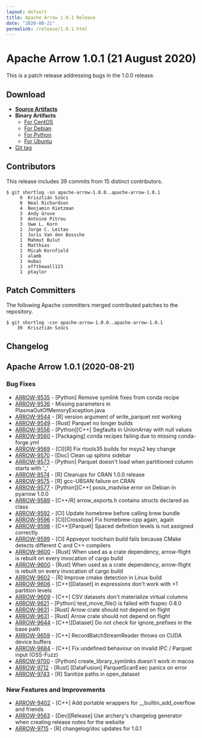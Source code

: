 ```yaml
---
layout: default
title: Apache Arrow 1.0.1 Release
date: "2020-08-21"
permalink: /release/1.0.1.html
---
```

<!--
{% comment %}
Licensed to the Apache Software Foundation (ASF) under one or more
contributor license agreements.  See the NOTICE file distributed with
this work for additional information regarding copyright ownership.
The ASF licenses this file to you under the Apache License, Version 2.0
(the "License"); you may not use this file except in compliance with
the License.  You may obtain a copy of the License at

http://www.apache.org/licenses/LICENSE-2.0

Unless required by applicable law or agreed to in writing, software
distributed under the License is distributed on an "AS IS" BASIS,
WITHOUT WARRANTIES OR CONDITIONS OF ANY KIND, either express or implied.
See the License for the specific language governing permissions and
limitations under the License.
{% endcomment %}
-->

# Apache Arrow 1.0.1 (21 August 2020)

This is a patch release addressing bugs in the 1.0.0 release.

## Download

* [**Source Artifacts**][1]
* **Binary Artifacts**
  * [For CentOS][2]
  * [For Debian][3]
  * [For Python][4]
  * [For Ubuntu][5]
* [Git tag][6]

## Contributors

This release includes 39 commits from 15 distinct contributors.

```console
$ git shortlog -sn apache-arrow-1.0.0..apache-arrow-1.0.1
     9	Krisztián Szűcs
     8	Neal Richardson
     4	Benjamin Kietzman
     3	Andy Grove
     3	Antoine Pitrou
     3	Uwe L. Korn
     1	Jorge C. Leitao
     1	Joris Van den Bossche
     1	Mahmut Bulut
     1	Matthias
     1	Micah Kornfield
     1	alamb
     1	mubai
     1	offthewall123
     1	ptaylor
```

## Patch Committers

The following Apache committers merged contributed patches to the repository.

```console
$ git shortlog -csn apache-arrow-1.0.0..apache-arrow-1.0.1
    39	Krisztián Szűcs
```

## Changelog


## Apache Arrow 1.0.1 (2020-08-21)

### Bug Fixes

* [ARROW-9535](https://issues.apache.org/jira/browse/ARROW-9535) - [Python] Remove symlink fixes from conda recipe
* [ARROW-9536](https://issues.apache.org/jira/browse/ARROW-9536) - Missing parameters in PlasmaOutOfMemoryException.java
* [ARROW-9544](https://issues.apache.org/jira/browse/ARROW-9544) - [R] version argument of write\_parquet not working
* [ARROW-9549](https://issues.apache.org/jira/browse/ARROW-9549) - [Rust] Parquet no longer builds
* [ARROW-9556](https://issues.apache.org/jira/browse/ARROW-9556) - [Python][C++] Segfaults in UnionArray with null values
* [ARROW-9560](https://issues.apache.org/jira/browse/ARROW-9560) - [Packaging] conda recipes failing due to missing conda-forge.yml
* [ARROW-9569](https://issues.apache.org/jira/browse/ARROW-9569) - [CI][R] Fix rtools35 builds for msys2 key change
* [ARROW-9570](https://issues.apache.org/jira/browse/ARROW-9570) - [Doc] Clean up sphinx sidebar
* [ARROW-9573](https://issues.apache.org/jira/browse/ARROW-9573) - [Python] Parquet doesn't load when partitioned column starts with '\_'
* [ARROW-9574](https://issues.apache.org/jira/browse/ARROW-9574) - [R] Cleanups for CRAN 1.0.0 release
* [ARROW-9575](https://issues.apache.org/jira/browse/ARROW-9575) - [R] gcc-UBSAN failure on CRAN
* [ARROW-9577](https://issues.apache.org/jira/browse/ARROW-9577) - [Python][C++] posix\_madvise error on Debian in pyarrow 1.0.0
* [ARROW-9589](https://issues.apache.org/jira/browse/ARROW-9589) - [C++/R] arrow\_exports.h contains structs declared as class
* [ARROW-9592](https://issues.apache.org/jira/browse/ARROW-9592) - [CI] Update homebrew before calling brew bundle
* [ARROW-9596](https://issues.apache.org/jira/browse/ARROW-9596) - [CI][Crossbow] Fix homebrew-cpp again, again
* [ARROW-9598](https://issues.apache.org/jira/browse/ARROW-9598) - [C++][Parquet]  Spaced definition levels is not assigned correctly.
* [ARROW-9599](https://issues.apache.org/jira/browse/ARROW-9599) - [CI] Appveyor toolchain build fails because CMake detects different C and C++ compilers
* [ARROW-9600](https://issues.apache.org/jira/browse/ARROW-9600) - [Rust] When used as a crate dependency, arrow-flight is rebuilt on every invocation of cargo build
* [ARROW-9600](https://issues.apache.org/jira/browse/ARROW-9600) - [Rust] When used as a crate dependency, arrow-flight is rebuilt on every invocation of cargo build
* [ARROW-9602](https://issues.apache.org/jira/browse/ARROW-9602) - [R] Improve cmake detection in Linux build
* [ARROW-9606](https://issues.apache.org/jira/browse/ARROW-9606) - [C++][Dataset] in expressions don't work with \>1 partition levels
* [ARROW-9609](https://issues.apache.org/jira/browse/ARROW-9609) - [C++] CSV datasets don't materialize virtual columns
* [ARROW-9621](https://issues.apache.org/jira/browse/ARROW-9621) - [Python] test\_move\_file() is failed with fsspec 0.8.0
* [ARROW-9631](https://issues.apache.org/jira/browse/ARROW-9631) - [Rust] Arrow crate should not depend on flight
* [ARROW-9631](https://issues.apache.org/jira/browse/ARROW-9631) - [Rust] Arrow crate should not depend on flight
* [ARROW-9644](https://issues.apache.org/jira/browse/ARROW-9644) - [C++][Dataset] Do not check for ignore\_prefixes in the base path
* [ARROW-9659](https://issues.apache.org/jira/browse/ARROW-9659) - [C++] RecordBatchStreamReader throws on CUDA device buffers
* [ARROW-9684](https://issues.apache.org/jira/browse/ARROW-9684) - [C++] Fix undefined behaviour on invalid IPC / Parquet input (OSS-Fuzz)
* [ARROW-9700](https://issues.apache.org/jira/browse/ARROW-9700) - [Python] create\_library\_symlinks doesn't work in macos
* [ARROW-9712](https://issues.apache.org/jira/browse/ARROW-9712) - [Rust] [DataFusion] ParquetScanExec panics on error
* [ARROW-9743](https://issues.apache.org/jira/browse/ARROW-9743) - [R] Sanitize paths in open\_dataset


### New Features and Improvements

* [ARROW-9402](https://issues.apache.org/jira/browse/ARROW-9402) - [C++] Add portable wrappers for \_\_builtin\_add\_overflow and friends
* [ARROW-9563](https://issues.apache.org/jira/browse/ARROW-9563) - [Dev][Release] Use archery's changelog generator when creating release notes for the website 
* [ARROW-9715](https://issues.apache.org/jira/browse/ARROW-9715) - [R] changelog/doc updates for 1.0.1


[1]: https://www.apache.org/dyn/closer.lua/arrow/arrow-1.0.1/
[2]: https://apache.jfrog.io/artifactory/arrow/centos/
[3]: https://apache.jfrog.io/artifactory/arrow/debian/
[4]: https://apache.jfrog.io/artifactory/arrow/python/1.0.1/
[5]: https://apache.jfrog.io/artifactory/arrow/ubuntu/
[6]: https://github.com/apache/arrow/releases/tag/apache-arrow-1.0.1

